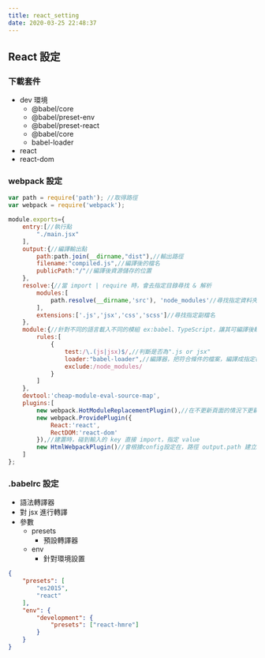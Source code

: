 ```yaml
---
title: react_setting
date: 2020-03-25 22:48:37
---
```


## React 設定
### 下載套件
* dev 環境
	* @babel/core
	* @babel/preset-env
	* @babel/preset-react
	* @babel/core
	* babel-loader
* react
* react-dom 

### webpack 設定
```js
var path = require('path'); //取得路徑
var webpack = require('webpack');

module.exports={
	entry:[//執行點
		"./main.jsx"
	],
	output:{//編譯輸出點
		path:path.join(__dirname,"dist"),//輸出路徑
		filename:"compiled.js",//編譯後的檔名
		publicPath:"/"//編譯後資源儲存的位置
	},
	resolve:{//當 import | require 時，會去指定目錄尋找 & 解析
		modules:[
			path.resolve(__dirname,'src'), 'node_modules'//尋找指定資料夾
		],
		extensions:['.js','jsx','css','scss']//尋找指定副檔名
	},
	module:{//針對不同的語言載入不同的模組 ex:babel、TypeScript，讓其可編譯後輸出成為直譯器所讀的檔案 .js
		rules:[
			{
				test:/\.(js|jsx)$/,//判斷是否為".js or jsx"
				loader:"babel-loader",//編譯器，把符合條件的檔案，編譯成指定樣式
				exclude:/node_modules/
			}
		]
	},
	devtool:'cheap-module-eval-source-map',
	plugins:[
		new webpack.HotModuleReplacementPlugin(),//在不更新頁面的情況下更新Module
		new webpack.ProvidePlugin({
			React:'react',
			RectDOM:'react-dom'
        }),//建置時，碰到輸入的 key 直接 import，指定 value
        new HtmlWebpackPlugin()//會根據config設定在，路徑 output.path 建立html文件
	]
};
```
### .babelrc 設定
* 語法轉譯器
* 對 jsx 進行轉譯
* 參數 
    * presets 
        * 預設轉譯器
    *  env 
        * 針對環境設置
```json
{
    "presets": [
        "es2015",
        "react"
    ],
    "env": {
        "development": {
            "presets": ["react-hmre"]
        }
    }
}
```


